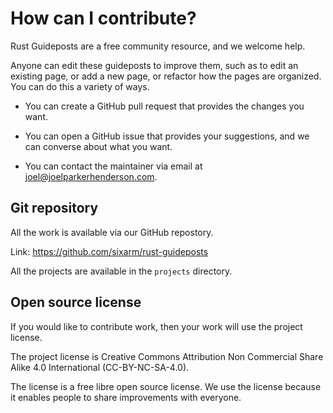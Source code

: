 # How can I contribute?

Rust Guideposts are a free community resource, and we welcome help.

Anyone can edit these guideposts to improve them, such as to edit an existing page, or add a new page, or refactor how the pages are organized. You can do this a variety of ways.

* You can create a GitHub pull request that provides the changes you want.

* You can open a GitHub issue that provides your suggestions, and we can converse about what you want.

* You can contact the maintainer via email at joel@joelparkerhenderson.com.


## Git repository

All the work is available via our GitHub repostory.

Link: <https://github.com/sixarm/rust-guideposts>

All the projects are available in the `projects` directory.


## Open source license

If you would like to contribute work, then your work will use the project license.

The project license is Creative Commons Attribution Non Commercial Share Alike 4.0 International (CC-BY-NC-SA-4.0). 

The license is a free libre open source license. We use the license because it enables people to share improvements with everyone.
